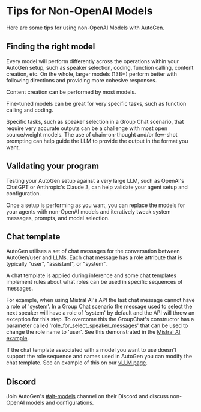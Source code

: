 # Tips for Non-OpenAI Models

Here are some tips for using non-OpenAI Models with AutoGen.

## Finding the right model
Every model will perform differently across the operations within your AutoGen
setup, such as speaker selection, coding, function calling, content creation,
etc. On the whole, larger models (13B+) perform better with following directions
and providing more cohesive responses.

Content creation can be performed by most models.

Fine-tuned models can be great for very specific tasks, such as function calling
and coding.

Specific tasks, such as speaker selection in a Group Chat scenario, that require
very accurate outputs can be a challenge with most open source/weight models. The
use of chain-on-thought and/or few-shot prompting can help guide the LLM to provide
the output in the format you want.

## Validating your program
Testing your AutoGen setup against a very large LLM, such as OpenAI's ChatGPT or
Anthropic's Claude 3, can help validate your agent setup and configuration.

Once a setup is performing as you want, you can replace the models for your agents
with non-OpenAI models and iteratively tweak system messages, prompts, and model
selection.

## Chat template
AutoGen utilises a set of chat messages for the conversation between AutoGen/user
and LLMs. Each chat message has a role attribute that is typically "user",
"assistant", or "system".

A chat template is applied during inference and some chat templates implement rules about
what roles can be used in specific sequences of messages.

For example, when using Mistral AI's API the last chat message cannot have a role of
'system'. In a Group Chat scenario the message used to select the next speaker will
have a role of 'system' by default and the API will throw an exception for this step. To
overcome this the GroupChat's constructor has a parameter called 'role_for_select_speaker_messages'
that can be used to change the role name to 'user'. See this demonstrated in the
[Mistral AI example](/docs/topics/non-openai-models/cloud-mistralai).

If the chat template associated with a model you want to use doesn't support the role
sequence and names used in AutoGen you can modify the chat template. See an example of
this on our [vLLM page](/docs/topics/non-openai-models/local-vllm#chat-template).

## Discord
Join AutoGen's [#alt-models](https://discord.com/channels/1153072414184452236/1201369716057440287)
channel on their Discord and discuss non-OpenAI models and configurations.